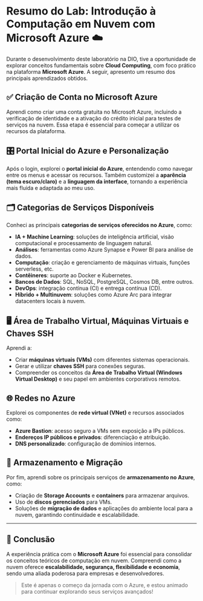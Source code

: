 # Resumo do Lab: Introdução à Computação em Nuvem com Microsoft Azure ☁️

Durante o desenvolvimento deste laboratório na DIO, tive a oportunidade de explorar conceitos fundamentais sobre **Cloud Computing**, com foco prático na plataforma **Microsoft Azure**. A seguir, apresento um resumo dos principais aprendizados obtidos.

## ✅ Criação de Conta no Microsoft Azure
Aprendi como criar uma conta gratuita no Microsoft Azure, incluindo a verificação de identidade e a ativação do crédito inicial para testes de serviços na nuvem. Essa etapa é essencial para começar a utilizar os recursos da plataforma.

## 🎛️ Portal Inicial do Azure e Personalização
Após o login, explorei o **portal inicial do Azure**, entendendo como navegar entre os menus e acessar os recursos. Também customizei a **aparência (tema escuro/claro)** e a **linguagem da interface**, tornando a experiência mais fluida e adaptada ao meu uso.

## 🗂️ Categorias de Serviços Disponíveis
Conheci as principais **categorias de serviços oferecidos no Azure**, como:
- **IA + Machine Learning**: soluções de inteligência artificial, visão computacional e processamento de linguagem natural.
- **Análises**: ferramentas como Azure Synapse e Power BI para análise de dados.
- **Computação**: criação e gerenciamento de máquinas virtuais, funções serverless, etc.
- **Contêineres**: suporte ao Docker e Kubernetes.
- **Bancos de Dados**: SQL, NoSQL, PostgreSQL, Cosmos DB, entre outros.
- **DevOps**: integração contínua (CI) e entrega contínua (CD).
- **Híbrido + Multinuvem**: soluções como Azure Arc para integrar datacenters locais à nuvem.

## 🖥️ Área de Trabalho Virtual, Máquinas Virtuais e Chaves SSH
Aprendi a:
- Criar **máquinas virtuais (VMs)** com diferentes sistemas operacionais.
- Gerar e utilizar **chaves SSH** para conexões seguras.
- Compreender os conceitos da **Área de Trabalho Virtual (Windows Virtual Desktop)** e seu papel em ambientes corporativos remotos.

## 🌐 Redes no Azure
Explorei os componentes de **rede virtual (VNet)** e recursos associados como:
- **Azure Bastion**: acesso seguro a VMs sem exposição a IPs públicos.
- **Endereços IP públicos e privados**: diferenciação e atribuição.
- **DNS personalizado**: configuração de domínios internos.

## 💾 Armazenamento e Migração
Por fim, aprendi sobre os principais serviços de **armazenamento no Azure**, como:
- Criação de **Storage Accounts** e **containers** para armazenar arquivos.
- Uso de **discos gerenciados** para VMs.
- Soluções de **migração de dados** e aplicações do ambiente local para a nuvem, garantindo continuidade e escalabilidade.

---

## 🚀 Conclusão

A experiência prática com o **Microsoft Azure** foi essencial para consolidar os conceitos teóricos de computação em nuvem. Compreendi como a nuvem oferece **escalabilidade, segurança, flexibilidade e economia**, sendo uma aliada poderosa para empresas e desenvolvedores.

> Este é apenas o começo da jornada com o Azure, e estou animado para continuar explorando seus serviços avançados!

